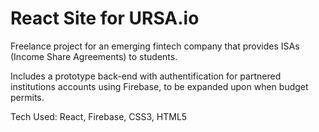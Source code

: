 # React Site for URSA.io

Freelance project for an emerging fintech company that provides ISAs (Income Share Agreements) to students.

Includes a prototype back-end with authentification for partnered institutions accounts using Firebase, to be expanded upon when budget permits.

Tech Used: React, Firebase, CSS3, HTML5

